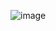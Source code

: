 ![image](https://github.com/ilrexho2011/Project-EULER-Possible-Solutions-Problems-101_to_200/assets/61479363/9369951e-ba60-4d5f-ab7a-0d9e69a41942)

